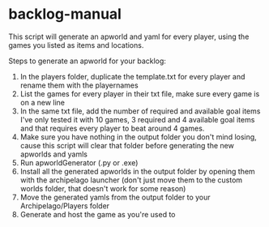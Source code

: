 # backlog-manual

This script will generate an apworld and yaml for every player, using the games you listed as items and locations.

Steps to generate an apworld for your backlog:
1. In the players folder, duplicate the template.txt for every player and rename them with the playernames
2. List the games for every player in their txt file, make sure every game is on a new line
3. In the same txt file, add the number of required and available goal items
    I've only tested it with 10 games, 3 required and 4 available goal items and that requires every player to beat around 4 games.
4. Make sure you have nothing in the output folder you don't mind losing, cause this script will clear that folder before generating the new apworlds and yamls
5. Run apworldGenerator (.py or .exe)
6. Install all the generated apworlds in the output folder by opening them with the archipelago launcher (don't just move them to the custom worlds folder, that doesn't work for some reason)
7. Move the generated yamls from the output folder to your Archipelago/Players folder
8. Generate and host the game as you're used to